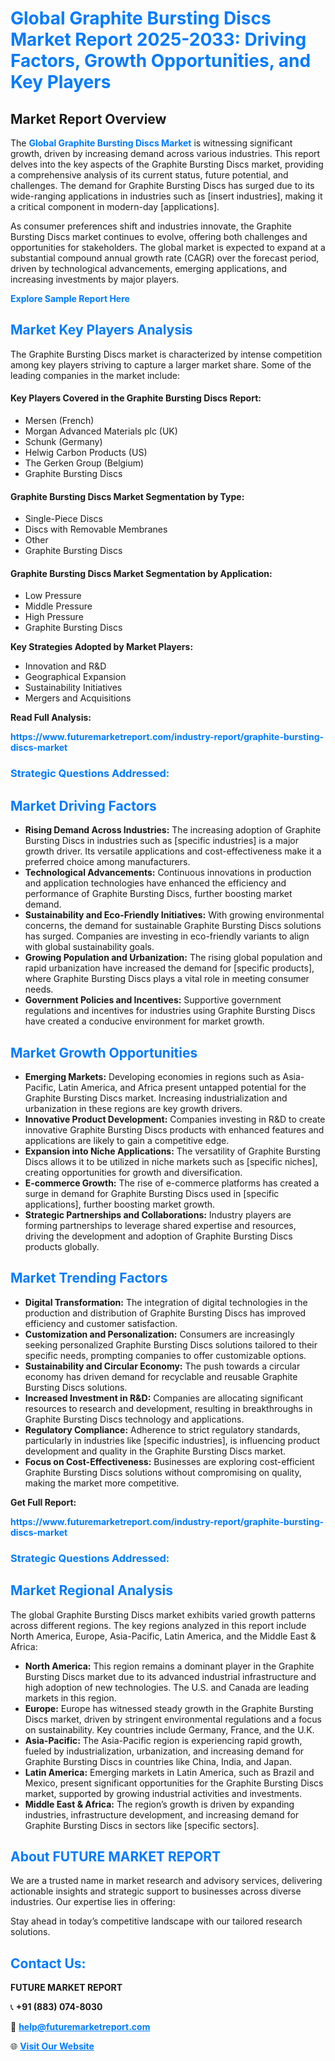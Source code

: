 <h1 style="color: #007BFF;">Global Graphite Bursting Discs Market Report 2025-2033: Driving Factors, Growth Opportunities, and Key Players</h1>

<section id="overview">
<h2>Market Report Overview</h2>
<p>The <a href="https://www.futuremarketreport.com/industry-report/graphite-bursting-discs-market" style="color: #007BFF; text-decoration: none;"><strong>Global Graphite Bursting Discs Market</strong></a> is witnessing significant growth, driven by increasing demand across various industries. This report delves into the key aspects of the Graphite Bursting Discs market, providing a comprehensive analysis of its current status, future potential, and challenges. The demand for Graphite Bursting Discs has surged due to its wide-ranging applications in industries such as [insert industries], making it a critical component in modern-day [applications].</p>
<p>As consumer preferences shift and industries innovate, the Graphite Bursting Discs market continues to evolve, offering both challenges and opportunities for stakeholders. The global market is expected to expand at a substantial compound annual growth rate (CAGR) over the forecast period, driven by technological advancements, emerging applications, and increasing investments by major players.</p>
</section>

<section id="overview">
<p><a href="https://www.futuremarketreport.com/request-sample/reportId=106522" style="color: #007BFF; text-decoration: none;"><strong>Explore Sample Report Here</strong></a></p>
</section>

<section id="key-players">
<h2 style="color: #007BFF;">Market Key Players Analysis</h2>
<p>The Graphite Bursting Discs market is characterized by intense competition among key players striving to capture a larger market share. Some of the leading companies in the market include:</p>
<h4>Key Players Covered in the Graphite Bursting Discs Report:</h4>
<ul><li>Mersen (French)</li><li>Morgan Advanced Materials plc (UK)</li><li>Schunk (Germany)</li><li>Helwig Carbon Products (US)</li><li>The Gerken Group (Belgium)</li><li>Graphite Bursting Discs</li></ul>
<h4>Graphite Bursting Discs Market Segmentation by Type:</h4>
<ul><li>Single-Piece Discs</li><li>Discs with Removable Membranes</li><li>Other</li><li>Graphite Bursting Discs</li></ul>

<h4>Graphite Bursting Discs Market Segmentation by Application:</h4>
<ul><li>Low Pressure</li><li>Middle Pressure</li><li>High Pressure</li><li>Graphite Bursting Discs</li></ul>
<p><strong>Key Strategies Adopted by Market Players:</strong></p>
<ul>
<li>Innovation and R&D</li>
<li>Geographical Expansion</li>
<li>Sustainability Initiatives</li>
<li>Mergers and Acquisitions</li>
</ul>
</section>

<section>
<p><strong>Read Full Analysis: </strong></p><a href="https://www.futuremarketreport.com/industry-report/graphite-bursting-discs-market" style="color: #007BFF; text-decoration: none;"><strong>https://www.futuremarketreport.com/industry-report/graphite-bursting-discs-market</strong></a>
<h3 style="color: #007BFF;">Strategic Questions Addressed:</h3>
</section>

<section id="driving-factors">
<h2 style="color: #007BFF;">Market Driving Factors</h2>
<ul>
<li><strong>Rising Demand Across Industries:</strong> The increasing adoption of Graphite Bursting Discs in industries such as [specific industries] is a major growth driver. Its versatile applications and cost-effectiveness make it a preferred choice among manufacturers.</li>
<li><strong>Technological Advancements:</strong> Continuous innovations in production and application technologies have enhanced the efficiency and performance of Graphite Bursting Discs, further boosting market demand.</li>
<li><strong>Sustainability and Eco-Friendly Initiatives:</strong> With growing environmental concerns, the demand for sustainable Graphite Bursting Discs solutions has surged. Companies are investing in eco-friendly variants to align with global sustainability goals.</li>
<li><strong>Growing Population and Urbanization:</strong> The rising global population and rapid urbanization have increased the demand for [specific products], where Graphite Bursting Discs plays a vital role in meeting consumer needs.</li>
<li><strong>Government Policies and Incentives:</strong> Supportive government regulations and incentives for industries using Graphite Bursting Discs have created a conducive environment for market growth.</li>
</ul>
</section>

<section id="growth-opportunities">
<h2 style="color: #007BFF;">Market Growth Opportunities</h2>
<ul>
<li><strong>Emerging Markets:</strong> Developing economies in regions such as Asia-Pacific, Latin America, and Africa present untapped potential for the Graphite Bursting Discs market. Increasing industrialization and urbanization in these regions are key growth drivers.</li>
<li><strong>Innovative Product Development:</strong> Companies investing in R&D to create innovative Graphite Bursting Discs products with enhanced features and applications are likely to gain a competitive edge.</li>
<li><strong>Expansion into Niche Applications:</strong> The versatility of Graphite Bursting Discs allows it to be utilized in niche markets such as [specific niches], creating opportunities for growth and diversification.</li>
<li><strong>E-commerce Growth:</strong> The rise of e-commerce platforms has created a surge in demand for Graphite Bursting Discs used in [specific applications], further boosting market growth.</li>
<li><strong>Strategic Partnerships and Collaborations:</strong> Industry players are forming partnerships to leverage shared expertise and resources, driving the development and adoption of Graphite Bursting Discs products globally.</li>
</ul>
</section>

<section id="trending-factors">
<h2 style="color: #007BFF;">Market Trending Factors</h2>
<ul>
<li><strong>Digital Transformation:</strong> The integration of digital technologies in the production and distribution of Graphite Bursting Discs has improved efficiency and customer satisfaction.</li>
<li><strong>Customization and Personalization:</strong> Consumers are increasingly seeking personalized Graphite Bursting Discs solutions tailored to their specific needs, prompting companies to offer customizable options.</li>
<li><strong>Sustainability and Circular Economy:</strong> The push towards a circular economy has driven demand for recyclable and reusable Graphite Bursting Discs solutions.</li>
<li><strong>Increased Investment in R&D:</strong> Companies are allocating significant resources to research and development, resulting in breakthroughs in Graphite Bursting Discs technology and applications.</li>
<li><strong>Regulatory Compliance:</strong> Adherence to strict regulatory standards, particularly in industries like [specific industries], is influencing product development and quality in the Graphite Bursting Discs market.</li>
<li><strong>Focus on Cost-Effectiveness:</strong> Businesses are exploring cost-efficient Graphite Bursting Discs solutions without compromising on quality, making the market more competitive.</li>
</ul>
</section>

<section>
<p><strong>Get Full Report: </strong></p><a href="https://www.futuremarketreport.com/industry-report/graphite-bursting-discs-market" style="color: #007BFF; text-decoration: none;"><strong>https://www.futuremarketreport.com/industry-report/graphite-bursting-discs-market</strong></a>
<h3 style="color: #007BFF;">Strategic Questions Addressed:</h3>
</section>


<section id="regional-analysis">
<h2 style="color: #007BFF;">Market Regional Analysis</h2>
<p>The global Graphite Bursting Discs market exhibits varied growth patterns across different regions. The key regions analyzed in this report include North America, Europe, Asia-Pacific, Latin America, and the Middle East & Africa:</p>
<ul>
<li><strong>North America:</strong> This region remains a dominant player in the Graphite Bursting Discs market due to its advanced industrial infrastructure and high adoption of new technologies. The U.S. and Canada are leading markets in this region.</li>
<li><strong>Europe:</strong> Europe has witnessed steady growth in the Graphite Bursting Discs market, driven by stringent environmental regulations and a focus on sustainability. Key countries include Germany, France, and the U.K.</li>
<li><strong>Asia-Pacific:</strong> The Asia-Pacific region is experiencing rapid growth, fueled by industrialization, urbanization, and increasing demand for Graphite Bursting Discs in countries like China, India, and Japan.</li>
<li><strong>Latin America:</strong> Emerging markets in Latin America, such as Brazil and Mexico, present significant opportunities for the Graphite Bursting Discs market, supported by growing industrial activities and investments.</li>
<li><strong>Middle East & Africa:</strong> The region’s growth is driven by expanding industries, infrastructure development, and increasing demand for Graphite Bursting Discs in sectors like [specific sectors].</li>
</ul>
</section>

<footer>
<h2 style="color: #007BFF;">About FUTURE MARKET REPORT</h2>
<p>We are a trusted name in market research and advisory services, delivering actionable insights and strategic support to businesses across diverse industries. Our expertise lies in offering:</p>

<p>Stay ahead in today’s competitive landscape with our tailored research solutions.</p>

<h2 style="color: #007BFF;">Contact Us:</h2>
<p><strong>FUTURE MARKET REPORT</strong></p>
<p>📞 <strong>+91 (883) 074-8030</strong></p>
<p>📧 <strong><a href="mailto:help@futuremarketreport.com" style="color: #007BFF;">help@futuremarketreport.com</a></strong></p>
<p>🌐 <strong><a href="https://www.futuremarketreport.com/" style="color: #007BFF;">Visit Our Website</a></strong></p>
</footer>